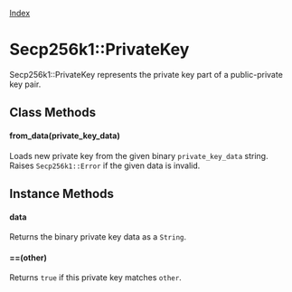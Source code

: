 [Index](index.md)

Secp256k1::PrivateKey
=====================

Secp256k1::PrivateKey represents the private key part of a public-private key pair.

Class Methods
-------------

#### from_data(private_key_data)

Loads new private key from the given binary `private_key_data` string. Raises
`Secp256k1::Error` if the given data is invalid.

Instance Methods
----------------

#### data

Returns the binary private key data as a `String`.

#### ==(other)

Returns `true` if this private key matches `other`.
